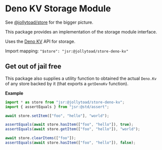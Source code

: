 # Deno KV Storage Module

See [@jollytoad/store](https://jsr.io/@jollytoad/store) for the bigger picture.

This package provides an implementation of the storage module interface.

Uses the [Deno KV](https://deno.land/manual/runtime/kv) API for storage.

Import mapping: `"$store": "jsr:@jollytoad/store-deno-kv"`

## Get out of jail free

This package also supplies a utility function to obtained the actual `Deno.Kv`
of any store backed by it (that exports a `getDenoKv` function).

**Example**

```ts
import * as store from "jsr:@jollytoad/store-deno-kv";
import { assertEquals } from "jsr:@std/assert";

await store.setItem(["foo", "hello"], "world");

assertEquals(await store.hasItem(["foo", "hello"]), true);
assertEquals(await store.getItem(["foo", "hello"]), "world");

await store.clearItems(["foo"]);
assertEquals(await store.hasItem(["foo", "hello"]), false);
```
